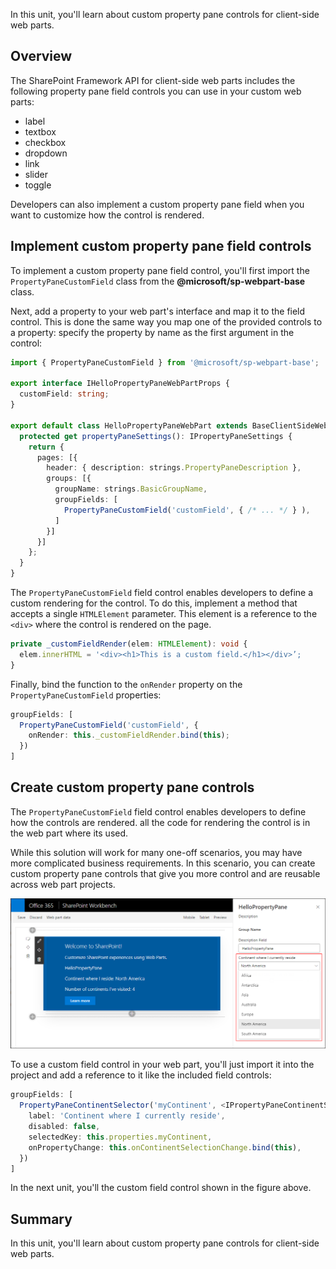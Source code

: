 In this unit, you'll learn about custom property pane controls for client-side web parts.

## Overview

The SharePoint Framework API for client-side web parts includes the following property pane field controls you can use in your custom web parts:

- label
- textbox
- checkbox
- dropdown
- link
- slider
- toggle

Developers can also implement a custom property pane field when you want to customize how the control is rendered.

## Implement custom property pane field controls

To implement a custom property pane field control, you'll first import the `PropertyPaneCustomField` class from the **@microsoft/sp-webpart-base** class.

Next, add a property to your web part's interface and map it to the field control. This is done the same way you map one of the provided controls to a property: specify the property by name as the first argument in the control:

```typescript
import { PropertyPaneCustomField } from '@microsoft/sp-webpart-base';

export interface IHelloPropertyPaneWebPartProps {
  customField: string;
}

export default class HelloPropertyPaneWebPart extends BaseClientSideWebPart<IHelloPropertyPaneWebPartProps> {
  protected get propertyPaneSettings(): IPropertyPaneSettings {
    return {
      pages: [{
        header: { description: strings.PropertyPaneDescription },
        groups: [{
          groupName: strings.BasicGroupName,
          groupFields: [
            PropertyPaneCustomField('customField', { /* ... */ } ),
          ]
        }]
      }]
    };
  }
}
```

The `PropertyPaneCustomField` field control enables developers to define a custom rendering for the control. To do this, implement a method that accepts a single `HTMLElement` parameter. This element is a reference to the `<div>` where the control is rendered on the page.

```typescript
private _customFieldRender(elem: HTMLElement): void {
  elem.innerHTML = '<div><h1>This is a custom field.</h1></div>’;
}
```

Finally, bind the function to the `onRender` property on the `PropertyPaneCustomField` properties:

```typescript
groupFields: [
  PropertyPaneCustomField('customField', {
    onRender: this._customFieldRender.bind(this);
  })
]
```

## Create custom property pane controls

The `PropertyPaneCustomField` field control enables developers to define how the controls are rendered. all the code for rendering the control is in the web part where its used.

While this solution will work for many one-off scenarios, you may have more complicated business requirements. In this scenario, you can create custom property pane controls that give you more control and are reusable across web part projects.

![Screenshot of a custom property pane field control](../media/05-custom-control.png)

To use a custom field control in your web part, you'll just import it into the project and add a reference to it like the included field controls:

```typescript
groupFields: [
  PropertyPaneContinentSelector('myContinent', <IPropertyPaneContinentSelectorProps>{
    label: 'Continent where I currently reside',
    disabled: false,
    selectedKey: this.properties.myContinent,
    onPropertyChange: this.onContinentSelectionChange.bind(this),
  })
]
```

In the next unit, you'll the custom field control shown in the figure above.

## Summary

In this unit, you'll learn about custom property pane controls for client-side web parts.
